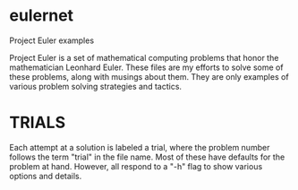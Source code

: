 # eulernet
Project Euler examples

Project Euler is a set of mathematical computing problems that honor the mathematician Leonhard Euler. These files are my efforts to solve some of these problems, along with musings about them. They are only examples of various problem solving strategies and tactics.

# TRIALS
Each attempt at a solution is labeled a trial, where the problem number follows the term "trial" in the file name. 
Most of these have defaults for the problem at hand. 
However, all respond to a "-h" flag to show various options and details.

